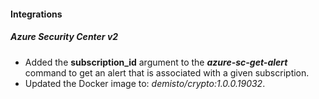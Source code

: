 
#### Integrations
##### Azure Security Center v2
- Added the **subscription_id** argument to the ***azure-sc-get-alert*** command to get an alert that is associated with a given subscription.
- Updated the Docker image to: *demisto/crypto:1.0.0.19032*.
